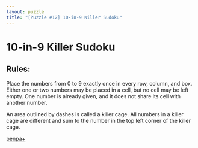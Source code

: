 ```yaml
---
layout: puzzle
title: "[Puzzle #12] 10-in-9 Killer Sudoku"
---
```


# 10-in-9 Killer Sudoku

## Rules:

Place the numbers from 0 to 9 exactly once in every row, column, and box. Either one or two numbers may be placed in a cell, but no cell may be left empty. One number is already given, and it does not share its cell with another number.

An area outlined by dashes is called a killer cage. All numbers in a killer cage are different and sum to the number in the top left corner of the killer cage. 

[penpa+](https://tinyurl.com/24af48ay)
